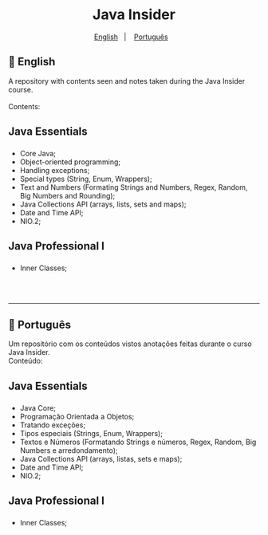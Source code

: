 <h1 align="center"> Java Insider </h1>

<p align="center">
  <a href="#-english">English</a>&nbsp;&nbsp;&nbsp;|&nbsp;&nbsp;&nbsp;
  <a href="#-português">Português</a>&nbsp;&nbsp;&nbsp;
</p>


##  📌 English

A repository with contents seen and notes taken during the Java Insider course.  
<br>Contents:

## Java Essentials <h3>
  - Core Java;
  - Object-oriented programming;
  - Handling exceptions;
  - Special types (String, Enum, Wrappers);
  - Text and Numbers (Formating Strings and Numbers, Regex, Random, Big Numbers and Rounding);
  - Java Collections API (arrays, lists, sets and maps);
  - Date and Time API;
  - NIO.2;
  
  ## Java Professional I <h3>
  - Inner Classes;
  
<br>
<br>

********************

## 📌 Português


Um repositório com os conteúdos vistos anotações feitas durante o curso Java Insider.
<br>Conteúdo:

## Java Essentials <h3>
  - Java Core;
  - Programação Orientada a Objetos;
  - Tratando exceções;
  - Tipos especiais (Strings, Enum, Wrappers);
  - Textos e Números (Formatando Strings e números, Regex, Random, Big Numbers e arredondamento);
  - Java Collections API (arrays, listas, sets e maps);
  - Date and Time API;
  - NIO.2;

  ## Java Professional I <h3>
  - Inner Classes;
